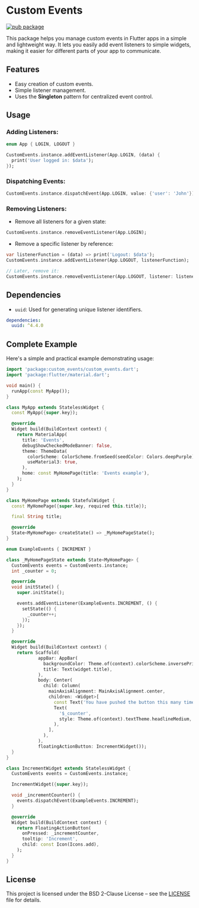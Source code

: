 # Custom Events
[![pub package](https://img.shields.io/pub/v/custom_events.svg)](https://pub.dev/packages/custom_events)

This package helps you manage custom events in Flutter apps in a simple and lightweight way. It lets you easily add event listeners to simple widgets, making it easier for different parts of your app to communicate.

## Features

* Easy creation of custom events.
* Simple listener management.
* Uses the **Singleton** pattern for centralized event control.

## Usage

### Adding Listeners:
```dart
enum App { LOGIN, LOGOUT }

CustomEvents.instance.addEventListener(App.LOGIN, (data) {
  print('User logged in: $data');
});
```

### Dispatching Events:
```dart
CustomEvents.instance.dispatchEvent(App.LOGIN, value: {'user': 'John'});
```

### Removing Listeners:
* Remove all listeners for a given state:

```dart
CustomEvents.instance.removeEventListener(App.LOGIN);
```

* Remove a specific listener by reference:
```dart
var listenerFunction = (data) => print('Logout: $data');
CustomEvents.instance.addEventListener(App.LOGOUT, listenerFunction);

// Later, remove it:
CustomEvents.instance.removeEventListener(App.LOGOUT, listener: listenerFunction);
```

## Dependencies
* `uuid`: Used for generating unique listener identifiers.

```yaml
dependencies:
  uuid: ^4.4.0
```

## Complete Example
Here's a simple and practical example demonstrating usage:

```dart
import 'package:custom_events/custom_events.dart';
import 'package:flutter/material.dart';

void main() {
  runApp(const MyApp());
}

class MyApp extends StatelessWidget {
  const MyApp({super.key});

  @override
  Widget build(BuildContext context) {
    return MaterialApp(
      title: 'Events',
      debugShowCheckedModeBanner: false,
      theme: ThemeData(
        colorScheme: ColorScheme.fromSeed(seedColor: Colors.deepPurple),
        useMaterial3: true,
      ),
      home: const MyHomePage(title: 'Events example'),
    );
  }
}

class MyHomePage extends StatefulWidget {
  const MyHomePage({super.key, required this.title});

  final String title;

  @override
  State<MyHomePage> createState() => _MyHomePageState();
}

enum ExampleEvents { INCREMENT }

class _MyHomePageState extends State<MyHomePage> {
  CustomEvents events = CustomEvents.instance;
  int _counter = 0;

  @override
  void initState() {
    super.initState();

    events.addEventListener(ExampleEvents.INCREMENT, () {
      setState(() {
        _counter++;
      });
    });
  }

  @override
  Widget build(BuildContext context) {
    return Scaffold(
            appBar: AppBar(
              backgroundColor: Theme.of(context).colorScheme.inversePrimary,
              title: Text(widget.title),
            ),
            body: Center(
              child: Column(
                mainAxisAlignment: MainAxisAlignment.center,
                children: <Widget>[
                  const Text('You have pushed the button this many times:'),
                  Text(
                    '$_counter',
                    style: Theme.of(context).textTheme.headlineMedium,
                  ),
                ],
              ),
            ),
            floatingActionButton: IncrementWidget());
  }
}

class IncrementWidget extends StatelessWidget {
  CustomEvents events = CustomEvents.instance;

  IncrementWidget({super.key});

  void _incrementCounter() {
    events.dispatchEvent(ExampleEvents.INCREMENT);
  }

  @override
  Widget build(BuildContext context) {
    return FloatingActionButton(
      onPressed: _incrementCounter,
      tooltip: 'Increment',
      child: const Icon(Icons.add),
    );
  }
}
```

## License
This project is licensed under the BSD 2-Clause License – see the [LICENSE](LICENSE) file for details.

